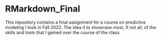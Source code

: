 # RMarkdown_Final
This repository contains a final assignment for a course on predictive modeling I took in Fall 2022. The idea it to showcase most, if not all, of the skills and tools that I gained over the course of the class.
